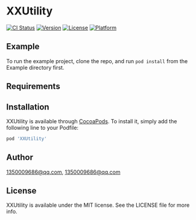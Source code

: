 # XXUtility

[![CI Status](https://img.shields.io/travis/1350009686@qq.com/XXUtility.svg?style=flat)](https://travis-ci.org/1350009686@qq.com/XXUtility)
[![Version](https://img.shields.io/cocoapods/v/XXUtility.svg?style=flat)](https://cocoapods.org/pods/XXUtility)
[![License](https://img.shields.io/cocoapods/l/XXUtility.svg?style=flat)](https://cocoapods.org/pods/XXUtility)
[![Platform](https://img.shields.io/cocoapods/p/XXUtility.svg?style=flat)](https://cocoapods.org/pods/XXUtility)

## Example

To run the example project, clone the repo, and run `pod install` from the Example directory first.

## Requirements

## Installation

XXUtility is available through [CocoaPods](https://cocoapods.org). To install
it, simply add the following line to your Podfile:

```ruby
pod 'XXUtility'
```

## Author

1350009686@qq.com, 1350009686@qq.com

## License

XXUtility is available under the MIT license. See the LICENSE file for more info.
